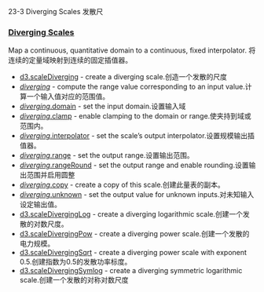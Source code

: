 23-3 Diverging Scales 发散尺

### [](https://github.com/d3/d3/blob/main/API.md#diverging-scales)[Diverging Scales](https://github.com/d3/d3-scale/blob/v4.0.2/README.md#diverging-scales)

Map a continuous, quantitative domain to a continuous, fixed interpolator.
将连续的定量域映射到连续的固定插值器。

-   [d3.scaleDiverging](https://github.com/d3/d3-scale/blob/v4.0.2/README.md#scaleDiverging) - create a diverging scale.创造一个发散的尺度
-   [*diverging*](https://github.com/d3/d3-scale/blob/v4.0.2/README.md#_diverging) - compute the range value corresponding to an input value.计算一个输入值对应的范围值。
-   [*diverging*.domain](https://github.com/d3/d3-scale/blob/v4.0.2/README.md#diverging_domain) - set the input domain.设置输入域
-   [*diverging*.clamp](https://github.com/d3/d3-scale/blob/v4.0.2/README.md#diverging_clamp) - enable clamping to the domain or range.使夹持到域或范围内。
-   [*diverging*.interpolator](https://github.com/d3/d3-scale/blob/v4.0.2/README.md#diverging_interpolator) - set the scale’s output interpolator.设置规模输出插值器。
-   [*diverging*.range](https://github.com/d3/d3-scale/blob/v4.0.2/README.md#diverging_range) - set the output range.设置输出范围。
-   [*diverging*.rangeRound](https://github.com/d3/d3-scale/blob/v4.0.2/README.md#diverging_rangeRound) - set the output range and enable rounding.设置输出范围并启用圆整
-   [*diverging*.copy](https://github.com/d3/d3-scale/blob/v4.0.2/README.md#diverging_copy) - create a copy of this scale.创建此量表的副本。
-   [*diverging*.unknown](https://github.com/d3/d3-scale/blob/v4.0.2/README.md#diverging_unknown) - set the output value for unknown inputs.对未知输入设定输出值。
-   [d3.scaleDivergingLog](https://github.com/d3/d3-scale/blob/v4.0.2/README.md#scaleDivergingLog) - create a diverging logarithmic scale.创建一个发散的对数尺度。
-   [d3.scaleDivergingPow](https://github.com/d3/d3-scale/blob/v4.0.2/README.md#scaleDivergingPow) - create a diverging power scale.创建一个发散的电力规模。
-   [d3.scaleDivergingSqrt](https://github.com/d3/d3-scale/blob/v4.0.2/README.md#scaleDivergingSqrt) - create a diverging power scale with exponent 0.5.创建指数为0.5的发散功率标度。
-   [d3.scaleDivergingSymlog](https://github.com/d3/d3-scale/blob/v4.0.2/README.md#scaleDivergingSymlog) - create a diverging symmetric logarithmic scale.创建一个发散的对称对数尺度